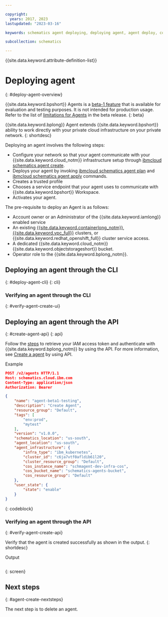```yaml
---

copyright:
  years: 2017, 2023
lastupdated: "2023-03-16"

keywords: schematics agent deploying, deploying agent, agent deploy, command-line, api, ui

subcollection: schematics

---
```


{{site.data.keyword.attribute-definition-list}}

# Deploying agent
{: #deploy-agent-overview}

{{site.data.keyword.bpshort}} Agents is a [beta-1 feature](/docs/schematics?topic=schematics-agent-beta-limitations) that is available for evaluation and testing purposes. It is not intended for production usage. Refer to the list of [limitations for Agents](/docs/schematics?topic=schematics-agent-beta-limitations#sc-agent-beta-limitation) in the beta release.
{: beta}

{{site.data.keyword.bplong}} Agent extends {{site.data.keyword.bpshort}} ability to work directly with your private cloud infrastructure on your private network. 
{: shortdesc}

Deploying an agent involves the following steps:

- Configure your network so that your agent communicate with your {{site.data.keyword.cloud_notm}} infrastructure setup through [ibmcloud schematics agent create](docs/schematics?topic=schematics-schematics-cli-reference&interface=cli#schematics-agent-create).
- Deploys your agent by invoking [ibmcloud schematics agent plan](/docs/schematics?topic=schematics-schematics-cli-reference#schematics-agent-plan) and [ibmcloud schematics agent apply](/docs/schematics?topic=schematics-schematics-cli-reference#schematics-agent-apply) commands.
- Creates a trusted profile 
- Chooses a service endpoint that your agent uses to communicate with {{site.data.keyword.bpshort}} Workspace.
- Activates your agent.

The pre-requisite to deploy an Agent is as follows:

- Account owner or an Administrator of the {{site.data.keyword.iamlong}} enabled service 
- An existing [{{site.data.keyword.containerlong_notm}}](/docs/containers?topic=containers-clusters), [{{site.data.keyword.vpc_full}}](/docs/openshift?topic=openshift-cluster-create-vpc-gen2&interface=ui) clusters, or {{site.data.keyword.redhat_openshift_full}} cluster service access.
- A dedicated {{site.data.keyword.cloud_notm}} {{site.data.keyword.objectstorageshort}} bucket.
- Operator role to the {{site.data.keyword.bplong_notm}}.

## Deploying an agent through the CLI 
{: #deploy-agent-cli}
{: cli}

### Verifying an agent through the CLI
{: #verify-agent-create-ui}

## Deploying an agent through the API
{: #create-agent-api}
{: api}

Follow the [steps](/docs/schematics?topic=schematics-setup-api#cs_api) to retrieve your IAM access token and authenticate with {{site.data.keyword.bplong_notm}} by using the API. For more information, see [Create a agent](apidocs/schematics/schematics_internal_v1#create-agent-data) by using API.

Example

```json
POST /v2/agents HTTP/1.1
Host: schematics.cloud.ibm.com
Content-Type: application/json
Authorization: Bearer 

{
    "name": "agent-beta1-testing",
    "description": "Create Agent",
    "resource_group": "Default",
    "tags": [
        "env:prod",
        "mytest"
    ],
    "version": "v1.0.0",
    "schematics_location": "us-south",
    "agent_location": "us-south",
    "agent_infrastructure": {
        "infra_type": "ibm_kubernetes",
        "cluster_id": "c6ja7vtf0afldib61l20",
        "cluster_resource_group": "Default",
        "cos_instance_name": "schmagent-dev-infra-cos",
        "cos_bucket_name": "schematics-agents-bucket",
        "cos_resource_group": "Default"
    },
    "user_state": {
        "state": "enable"
    }
}
```
{: codeblock}


### Verifying an agent through the API
{: #verify-agent-create-api}

Verify that the agent is created successfully as shown in the output.
{: shortdesc}

Output

```text

```
{: screen}

## Next steps
{: #agent-create-nextsteps}

The next step is to delete an agent.
